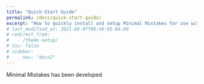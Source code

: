```yaml
---
title: "Quick-Start Guide"
permalink: /docs/quick-start-guide/
excerpt: "How to quickly install and setup Minimal Mistakes for use with GitHub Pages."
# last_modified_at: 2021-06-07T08:48:05-04:00
# redirect_from:
#   - /theme-setup/
# toc: false
# sidebar:
#     nav: "docs2"
---
```


Minimal Mistakes has been developed 